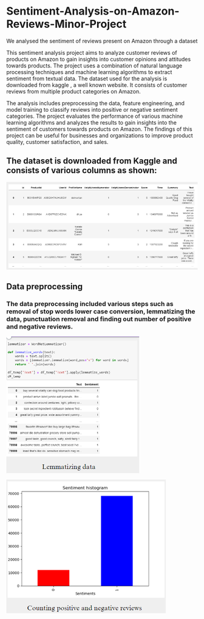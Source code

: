 # Sentiment-Analysis-on-Amazon-Reviews-Minor-Project
We analysed the sentiment of reviews present on Amazon through a dataset

This sentiment analysis project aims to analyze customer reviews of products on 
Amazon to gain insights into customer opinions and attitudes towards products. 
The project uses a combination of natural language processing techniques and 
machine learning algorithms to extract sentiment from textual data. The dataset 
used for the analysis is downloaded from kaggle , a well known website. It
consists of customer reviews from multiple product categories on Amazon. 


The analysis includes preprocessing the data, feature engineering, and model 
training to classify reviews into positive or negative sentiment categories. The 
project evaluates the performance of various machine learning algorithms and 
analyzes the results to gain insights into the sentiment of customers towards 
products on Amazon. The findings of this project can be useful for businesses 
and organizations to improve product quality, customer satisfaction, and sales.

## The dataset is downloaded from Kaggle and consists of various columns as shown:

![](/readme_images/image1.png)

## Data preprocessing

### The data preprocessing included various steps such as removal of stop words lower case conversion, lemmatizing the data, punctuation removal and finding out number of positive and negative reviews.

![](/readme_images/image2.png)

![](/readme_images/image3.png)